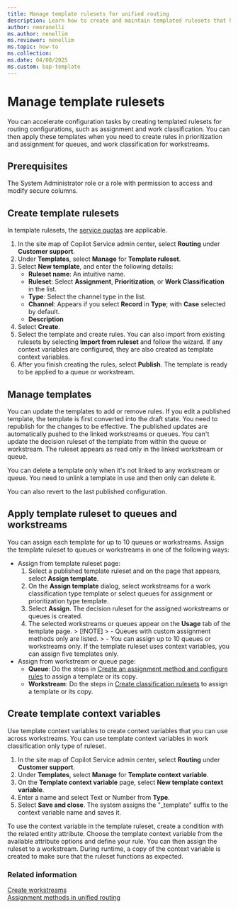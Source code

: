 ```yaml
---
title: Manage template rulesets for unified routing
description: Learn how to create and maintain templated rulesets that help in bulk maintenance of workstreams and queues.
author: neeranelli
ms.author: nenellim
ms.reviewer: nenellim
ms.topic: how-to 
ms.collection: 
ms.date: 04/08/2025
ms.custom: bap-template
---
```


# Manage template rulesets

You can accelerate configuration tasks by creating templated rulesets for routing configurations, such as assignment and work classification. You can then apply these templates when you need to create rules in prioritization and assignment for queues, and work classification for workstreams.

## Prerequisites

The System Administrator role or a role with permission to access and modify secure columns.

## Create template rulesets

In template rulesets, the [service quotas](../implement/service-quotas.md) are applicable. 

1. In the site map of Copilot Service admin center, select **Routing** under **Customer support**.
1. Under **Templates**, select **Manage** for **Template ruleset**.
1. Select **New template**, and enter the following details:
    - **Ruleset name**: An intuitive name.
    - **Ruleset**: Select **Assignment**, **Prioritization**, or **Work Classification** in the list.
    - **Type**: Select the channel type in the list.
    -  **Channel**: Appears if you select **Record** in **Type**; with **Case** selected by default.
    - **Description**
1. Select **Create**.
1. Select the template and create rules. You can also import from existing rulesets by selecting **Import from ruleset** and follow the wizard. If any context variables are configured, they are also created as template context variables.
1. After you finish creating the rules, select **Publish**. The template is ready to be applied to a queue or workstream.

## Manage templates

You can update the templates to add or remove rules. If you edit a published template, the template is first converted into the draft state. You need to republish for the changes to be effective. The published updates are automatically pushed to the linked workstreams or queues. You can't update the decision ruleset of the template from within the queue or workstream. The ruleset appears as read only in the linked workstream or queue.

You can delete a template only when it's not linked to any workstream or queue. You need to unlink a template in use and then only can delete it.

You can also revert to the last published configuration.

## Apply template ruleset to queues and workstreams

You can assign each template for up to 10 queues or workstreams. Assign the template ruleset to queues or workstreams in one of the following ways:

- Assign from template ruleset page:
    1. Select a published template ruleset and on the page that appears, select **Assign template**.
    1. On the **Assign template** dialog, select workstreams for a work classification type template or select queues for assignment or prioritization type template.
    1. Select **Assign**. The decision ruleset for the assigned workstreams or queues is created.
    1. The selected workstreams or queues appear on the **Usage** tab of the template page.
      > [!NOTE]
      > - Queues with custom assignment methods only are listed.
      > - You can assign up to 10 queues or workstreams only. If the template ruleset uses context variables, you can assign five templates only.
- Assign from workstream or queue page:
    - **Queue**: Do the steps in [Create an assignment method and configure rules](configure-assignment-rules.md#create-an-assignment-method-and-configure-rules) to assign a template or its copy.
    - **Workstream**: Do the steps in [Create classification rulesets](configure-work-classification.md#create-work-classification-rulesets) to assign a template or its copy.

## Create template context variables

Use template context variables to create context variables that you can use across workstreams. You can use template context variables in work classification only type of ruleset. 

1. In the site map of Copilot Service admin center, select **Routing** under **Customer support**.
1. Under **Templates**, select **Manage** for **Template context variable**.
1. On the **Template context variable** page, select **New template context variable**.
1. Enter a name and select Text or Number from **Type**.
1. Select **Save and close**. The system assigns the "_template" suffix to the context variable name and saves it.

To use the context variable in the template ruleset, create a condition with the related entity attribute. Choose the template context variable from the available attribute options and define your rule. You can then assign the ruleset to a workstream. During runtime, a copy of the context variable is created to make sure that the ruleset functions as expected.

### Related information

[Create workstreams](create-workstreams.md)  
[Assignment methods in unified routing](assignment-methods.md)  